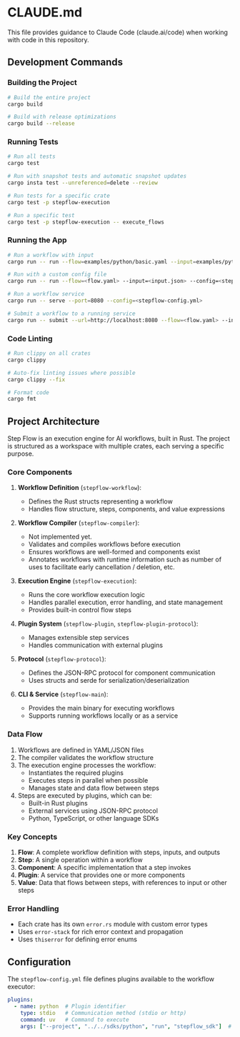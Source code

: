 # CLAUDE.md

This file provides guidance to Claude Code (claude.ai/code) when working with code in this repository.

## Development Commands

### Building the Project
```bash
# Build the entire project
cargo build

# Build with release optimizations
cargo build --release
```

### Running Tests
```bash
# Run all tests
cargo test

# Run with snapshot tests and automatic snapshot updates
cargo insta test --unreferenced=delete --review

# Run tests for a specific crate
cargo test -p stepflow-execution

# Run a specific test
cargo test -p stepflow-execution -- execute_flows
```

### Running the App
```bash
# Run a workflow with input
cargo run -- run --flow=examples/python/basic.yaml --input=examples/python/input1.json

# Run with a custom config file
cargo run -- run --flow=<flow.yaml> --input=<input.json> --config=<stepflow-config.yml>

# Run a workflow service
cargo run -- serve --port=8080 --config=<stepflow-config.yml>

# Submit a workflow to a running service
cargo run -- submit --url=http://localhost:8080 --flow=<flow.yaml> --input=<input.json>
```

### Code Linting
```bash
# Run clippy on all crates
cargo clippy

# Auto-fix linting issues where possible
cargo clippy --fix

# Format code
cargo fmt
```

## Project Architecture

Step Flow is an execution engine for AI workflows, built in Rust. The project is structured as a workspace with multiple crates, each serving a specific purpose.

### Core Components

1. **Workflow Definition** (`stepflow-workflow`): 
   - Defines the Rust structs representing a workflow
   - Handles flow structure, steps, components, and value expressions

2. **Workflow Compiler** (`stepflow-compiler`):
   - Not implemented yet.
   - Validates and compiles workflows before execution
   - Ensures workflows are well-formed and components exist
   - Annotates workflows with runtime information such as number of uses
     to facilitate early cancellation / deletion, etc.

3. **Execution Engine** (`stepflow-execution`):
   - Runs the core workflow execution logic
   - Handles parallel execution, error handling, and state management
   - Provides built-in control flow steps

4. **Plugin System** (`stepflow-plugin`, `stepflow-plugin-protocol`):
   - Manages extensible step services
   - Handles communication with external plugins

5. **Protocol** (`stepflow-protocol`):
   - Defines the JSON-RPC protocol for component communication
   - Uses structs and serde for serialization/deserialization

6. **CLI & Service** (`stepflow-main`):
   - Provides the main binary for executing workflows
   - Supports running workflows locally or as a service

### Data Flow

1. Workflows are defined in YAML/JSON files
2. The compiler validates the workflow structure
3. The execution engine processes the workflow:
   - Instantiates the required plugins
   - Executes steps in parallel when possible
   - Manages state and data flow between steps
4. Steps are executed by plugins, which can be:
   - Built-in Rust plugins
   - External services using JSON-RPC protocol
   - Python, TypeScript, or other language SDKs

### Key Concepts

1. **Flow**: A complete workflow definition with steps, inputs, and outputs
2. **Step**: A single operation within a workflow
3. **Component**: A specific implementation that a step invokes
4. **Plugin**: A service that provides one or more components
5. **Value**: Data that flows between steps, with references to input or other steps

### Error Handling

- Each crate has its own `error.rs` module with custom error types
- Uses `error-stack` for rich error context and propagation
- Uses `thiserror` for defining error enums

## Configuration

The `stepflow-config.yml` file defines plugins available to the workflow executor:

```yaml
plugins:
  - name: python  # Plugin identifier
    type: stdio   # Communication method (stdio or http)
    command: uv   # Command to execute
    args: ["--project", "../../sdks/python", "run", "stepflow_sdk"]  # Arguments
```